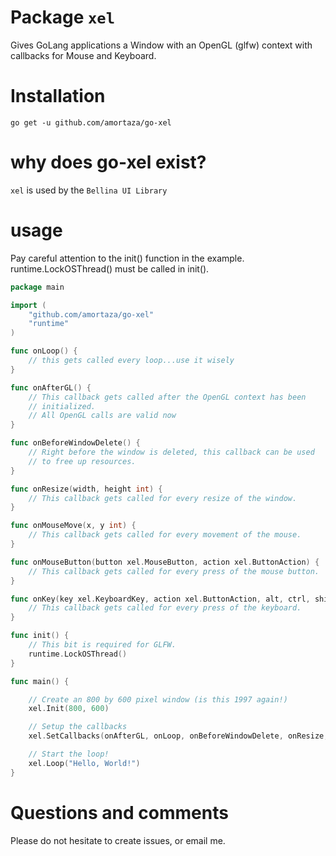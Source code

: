 # Package `xel`

Gives GoLang applications a Window with an OpenGL (glfw) context with callbacks for Mouse and Keyboard.

# Installation

`go get -u github.com/amortaza/go-xel`

# why does go-xel exist?

`xel` is used by the `Bellina UI Library`

# usage

Pay careful attention to the init() function in the example.
runtime.LockOSThread() must be called in init().

```go
package main

import (
	"github.com/amortaza/go-xel"
	"runtime"
)

func onLoop() {
	// this gets called every loop...use it wisely
}

func onAfterGL() {
	// This callback gets called after the OpenGL context has been
	// initialized.
	// All OpenGL calls are valid now
}

func onBeforeWindowDelete() {
	// Right before the window is deleted, this callback can be used
	// to free up resources.
}

func onResize(width, height int) {
	// This callback gets called for every resize of the window.
}

func onMouseMove(x, y int) {
	// This callback gets called for every movement of the mouse.
}

func onMouseButton(button xel.MouseButton, action xel.ButtonAction) {
	// This callback gets called for every press of the mouse button.
}

func onKey(key xel.KeyboardKey, action xel.ButtonAction, alt, ctrl, shift bool) {
	// This callback gets called for every press of the keyboard.
}

func init() {
	// This bit is required for GLFW.
	runtime.LockOSThread()
}

func main() {

	// Create an 800 by 600 pixel window (is this 1997 again!)
	xel.Init(800, 600)

	// Setup the callbacks
	xel.SetCallbacks(onAfterGL, onLoop, onBeforeWindowDelete, onResize, onMouseMove, onMouseButton, onKey)

	// Start the loop!
	xel.Loop("Hello, World!")
}
```

# Questions and comments

Please do not hesitate to create issues, or email me.
